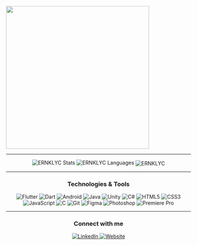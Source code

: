 <img src="https://media3.giphy.com/media/v1.Y2lkPTc5MGI3NjExdnpnbXA0MWhibnM5bGhlN3oxYWZkZ2JqZnFlMjl6Ymoxa3g3YTY5cCZlcD12MV9pbnRlcm5hbF9naWZfYnlfaWQmY3Q9Zw/MC6eSuC3yypCU/giphy.gif" height="390">
</div>

---

<div align="center">
  <img src="https://github-readme-stats.vercel.app/api?username=ERNKLYC&show_icons=true&locale=en&hide=contribs,issues&theme=github_dark&hide_border=true" alt="ERNKLYC Stats">
  <img src="https://github-readme-stats.vercel.app/api/top-langs?username=ERNKLYC&show_icons=true&locale=en&layout=compact&theme=github_dark&hide_border=true" alt="ERNKLYC Languages">
  <img align="center" src="https://github-readme-streak-stats.herokuapp.com/?user=ERNKLYC&theme=github_dark&hide_border=true" alt="ERNKLYC" />
</div>

---

<div align="center">
  <h3>Technologies & Tools</h3>
  <img src="https://img.shields.io/badge/-Flutter-333333?style=flat&logo=flutter" alt="Flutter" />
  <img src="https://img.shields.io/badge/-Dart-333333?style=flat&logo=dart" alt="Dart" />
  <img src="https://img.shields.io/badge/-Android-333333?style=flat&logo=android" alt="Android" />
  <img src="https://img.shields.io/badge/-Java-333333?style=flat&logo=java&logoColor=white" alt="Java" />
  <img src="https://img.shields.io/badge/-Unity-333333?style=flat&logo=unity" alt="Unity" />
  <img src="https://img.shields.io/badge/-C%23-333333?style=flat&logo=c-sharp&logoColor=white" alt="C#" />
  <img src="https://img.shields.io/badge/-HTML5-333333?style=flat&logo=html5" alt="HTML5" />
  <img src="https://img.shields.io/badge/-CSS3-333333?style=flat&logo=css3" alt="CSS3" />
  <img src="https://img.shields.io/badge/-JavaScript-333333?style=flat&logo=javascript" alt="JavaScript" />
  <img src="https://img.shields.io/badge/-C-333333?style=flat&logo=c" alt="C" />
  <img src="https://img.shields.io/badge/-Git-333333?style=flat&logo=git" alt="Git" />
  <img src="https://img.shields.io/badge/-Figma-333333?style=flat&logo=figma" alt="Figma" />
  <img src="https://img.shields.io/badge/-Photoshop-333333?style=flat&logo=adobe-photoshop" alt="Photoshop" />
  <img src="https://img.shields.io/badge/-Premiere Pro-333333?style=flat&logo=adobe-premiere-pro" alt="Premiere Pro" />
</div>

---

<div align="center">
  <h3>Connect with me</h3>
  <a href="https://www.linkedin.com/in/erenklyc/" target="_blank">
    <img src="https://img.shields.io/badge/LinkedIn-0077B5?style=flat&logo=linkedin&logoColor=white" alt="LinkedIn" />
  </a>
  <a href="https://ernklyc.github.io/" target="_blank">
    <img src="https://img.shields.io/badge/Website-333333?style=flat&logo=google-chrome&logoColor=white" alt="Website" />
  </a>
</div>

